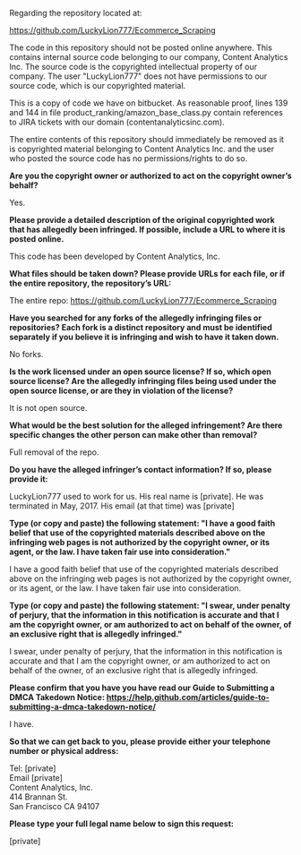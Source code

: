Regarding the repository located at:

https://github.com/LuckyLion777/Ecommerce_Scraping

The code in this repository should not be posted online anywhere. This contains internal source code belonging to our company, Content Analytics Inc. The source code is the copyrighted intellectual property of our company. The user "LuckyLion777" does not have permissions to our source code, which is our copyrighted material.

This is a copy of code we have on bitbucket. As reasonable proof, lines 139 and 144 in file product_ranking/amazon_base_class.py contain references to JIRA tickets with our domain (contentanalyticsinc.com).

The entire contents of this repository should immediately be removed as it is copyrighted material belonging to Content Analytics Inc. and the user who posted the source code has no permissions/rights to do so.

**Are you the copyright owner or authorized to act on the copyright owner’s behalf?**

Yes.

**Please provide a detailed description of the original copyrighted work that has allegedly been infringed. If possible, include a URL to where it is posted online.**

This code has been developed by Content Analytics, Inc.

**What files should be taken down? Please provide URLs for each file, or if the entire repository, the repository’s URL:**

The entire repo: 
https://github.com/LuckyLion777/Ecommerce_Scraping

**Have you searched for any forks of the allegedly infringing files or repositories? Each fork is a distinct repository and must be identified separately if you believe it is infringing and wish to have it taken down.**

No forks.

**Is the work licensed under an open source license? If so, which open source license? Are the allegedly infringing files being used under the open source license, or are they in violation of the license?**

It is not open source.

**What would be the best solution for the alleged infringement? Are there specific changes the other person can make other than removal?**

Full removal of the repo.

**Do you have the alleged infringer’s contact information? If so, please provide it:**

LuckyLion777 used to work for us. His real name is [private]. He was terminated in May, 2017. His email (at that time) was [private]

**Type (or copy and paste) the following statement: "I have a good faith belief that use of the copyrighted materials described above on the infringing web pages is not authorized by the copyright owner, or its agent, or the law. I have taken fair use into consideration."**

I have a good faith belief that use of the copyrighted materials described above on the infringing web pages is not authorized by the copyright owner, or its agent, or the law. I have taken fair use into consideration.

**Type (or copy and paste) the following statement: "I swear, under penalty of perjury, that the information in this notification is accurate and that I am the copyright owner, or am authorized to act on behalf of the owner, of an exclusive right that is allegedly infringed."**

I swear, under penalty of perjury, that the information in this notification is accurate and that I am the copyright owner, or am authorized to act on behalf of the owner, of an exclusive right that is allegedly infringed.

**Please confirm that you have you have read our Guide to Submitting a DMCA Takedown Notice: https://help.github.com/articles/guide-to-submitting-a-dmca-takedown-notice/**

I have.

**So that we can get back to you, please provide either your telephone number or physical address:**

Tel: [private]  
Email [private]  
Content Analytics, Inc.  
414 Brannan St.  
San Francisco CA 94107

**Please type your full legal name below to sign this request:**

[private]
